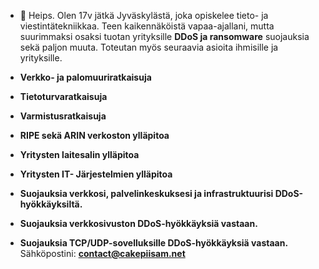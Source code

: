 - 👋 Heips. Olen 17v jätkä Jyväskylästä, joka opiskelee tieto- ja viestintätekniikkaa. Teen kaikennäköistä vapaa-ajallani, mutta suurimmaksi osaksi tuotan yrityksille **DDoS ja ransomware** suojauksia sekä paljon muuta. Toteutan myös seuraavia asioita ihmisille ja yrityksille.


- **Verkko- ja palomuuriratkaisuja**
- **Tietoturvaratkaisuja**
- **Varmistusratkaisuja**
- **RIPE sekä ARIN verkoston ylläpitoa**
- **Yritysten laitesalin ylläpitoa**
- **Yritysten IT- Järjestelmien ylläpitoa** 
- **Suojauksia verkkosi, palvelinkeskuksesi ja infrastruktuurisi DDoS-hyökkäyksiltä.**
- **Suojauksia verkkosivuston DDoS-hyökkäyksiä vastaan.**
- **Suojauksia TCP/UDP-sovelluksille DDoS-hyökkäyksiä vastaan.**
Sähköpostini: **contact@cakepiisam.net**



